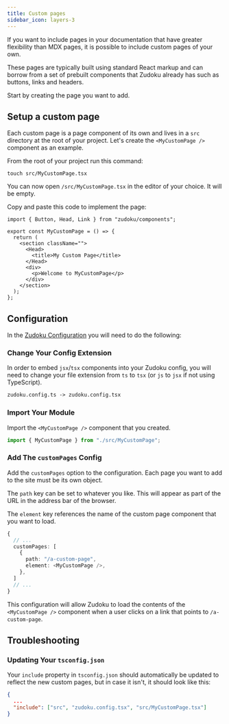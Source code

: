 ```yaml
---
title: Custom pages
sidebar_icon: layers-3
---
```


If you want to include pages in your documentation that have greater flexibility than MDX pages, it is possible to include custom pages of your own.

These pages are typically built using standard React markup and can borrow from a set of prebuilt components that Zudoku already has such as buttons, links and headers.

Start by creating the page you want to add.

## Setup a custom page

Each custom page is a page component of its own and lives in a `src` directory at the root of your project. Let's create the `<MyCustomPage />` component as an example.

From the root of your project run this command:

```command
touch src/MyCustomPage.tsx
```

You can now open `/src/MyCustomPage.tsx` in the editor of your choice. It will be empty.

Copy and paste this code to implement the page:

```tsx
import { Button, Head, Link } from "zudoku/components";

export const MyCustomPage = () => {
  return (
    <section className="">
      <Head>
        <title>My Custom Page</title>
      </Head>
      <div>
        <p>Welcome to MyCustomPage</p>
      </div>
    </section>
  );
};
```

## Configuration

In the [Zudoku Configuration](../configuration/overview.md) you will need to do the following:

### Change Your Config Extension

In order to embed `jsx`/`tsx` components into your Zudoku config, you will need to change your file extension from `ts` to `tsx` (or `js` to `jsx` if not using TypeScript).

```fs
zudoku.config.ts -> zudoku.config.tsx
```

### Import Your Module

Import the `<MyCustomPage />` component that you created.

```typescript
import { MyCustomPage } from "./src/MyCustomPage";
```

### Add The `customPages` Config

Add the `customPages` option to the configuration. Each page you want to add to the site must be its own object.

The `path` key can be set to whatever you like. This will appear as part of the URL in the address bar of the browser.

The `element` key references the name of the custom page component that you want to load.

```typescript
{
  // ...
  customPages: [
    {
      path: "/a-custom-page",
      element: <MyCustomPage />,
    },
  ]
  // ...
}
```

This configuration will allow Zudoku to load the contents of the `<MyCustomPage />` component when a user clicks on a link that points to `/a-custom-page`.

## Troubleshooting

### Updating Your `tsconfig.json`

Your `include` property in `tsconfig.json` should automatically be updated to reflect the new custom pages, but in case it isn't, it should look like this:

```json
{
  ...
  "include": ["src", "zudoku.config.tsx", "src/MyCustomPage.tsx"]
}
```

